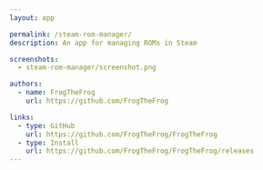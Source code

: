 ```yaml
---
layout: app

permalink: /steam-rom-manager/
description: An app for managing ROMs in Steam

screenshots:
  - steam-rom-manager/screenshot.png

authors:
  - name: FrogTheFrog
    url: https://github.com/FrogTheFrog

links:
  - type: GitHub
    url: https://github.com/FrogTheFrog/FrogTheFrog
  - type: Install
    url: https://github.com/FrogTheFrog/FrogTheFrog/releases
---
```

